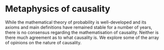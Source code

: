 # Metaphysics of causality

While the mathematical theory of probability is well-developed and its axioms and main definitions have remained stable for a number of years, there is no consensus regarding the mathematisation of causality. Neither is there much agreement as to what causality is. We explore some of the array of opinions on the nature of causality. 
